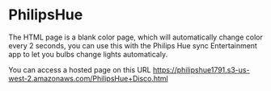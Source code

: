 # PhilipsHue
The HTML page is a blank color page, which will automatically change color every 2 seconds, you can use this with the Philips Hue sync Entertainment app to let you bulbs change lights automaticaly.

You can access a hosted page on this URL https://philipshue1791.s3-us-west-2.amazonaws.com/PhilipsHue+Disco.html

